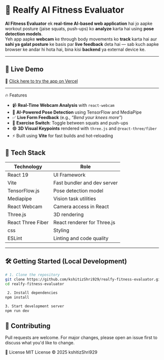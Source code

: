 # 🧠 Realfy AI Fitness Evaluator

**AI Fitness Evaluator** ek **real-time AI-based web application** hai jo aapke workout posture (jaise squats, push-ups) ko **analyze** karta hai using **pose detection models**.  
Yeh app aapke **webcam** ke through body movements ko **track** karta hai aur **sahi ya galat posture** ke basis par **live feedback** deta hai — sab kuch aapke browser ke andar hi hota hai, bina kisi **backend** ya external device ke.

---

## 🚀 Live Demo

🔗 [Click here to try the app on Vercel](https://realfy-fitness-evaluator-git-main-shrikant-s-projects-86619900.vercel.app/)

---

🔥 Features

- 📹 **Real-Time Webcam Analysis** with `react-webcam`
- 🧠 **AI-Powered Pose Detection** using TensorFlow and MediaPipe
- ✅ **Live Form Feedback** (e.g., *“Bend your knees more”*)
- 🔄 **Exercise Switch**: Toggle between squats and push-ups
- 🟢 **3D Visual Keypoints** rendered with `three.js` and `@react-three/fiber`
- ⚡ Built using **Vite** for fast builds and hot-reloading


## 🧩 Tech Stack

| Technology       | Role                                   |
|------------------|----------------------------------------|
| React 19         | UI Framework                           |
| Vite             | Fast bundler and dev server            |
| TensorFlow.js    | Pose detection model                   |
| Mediapipe        | Vision task utilities                  |
| React Webcam     | Camera access in React                 |
| Three.js         | 3D rendering                           |
| React Three Fiber| React renderer for Three.js            |
| css              | Styling                                |
| ESLint           | Linting and code quality               |

---


## 🛠️ Getting Started (Local Development)

```bash
# 1. Clone the repository
git clone https://github.com/kshitizShri929/realfy-fitness-evaluator.git
cd realfy-fitness-evaluator

 2. Install dependencies
npm install

3. Start development server
npm run dev
```

## 🤝 Contributing
Pull requests are welcome. For major changes, please open an issue first to discuss what you'd like to change.

📄 License
MIT License © 2025 kshitizShri929

